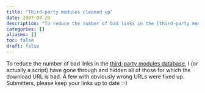 ```yaml
---
title: "Third-party modules cleaned up"
date: 2007-03-20
description: "To reduce the number of bad links in the [third-party modules database][1], I (or actually a..."
categories: []
aliases: []
toc: false
draft: false
---
```

To reduce the number of bad links in the [third-party modules database][1], I (or actually a script) have gone through and hidden all of those for which the download URL is bad. A few with obviously wrong URLs were fixed up. Submitters, please keep your links up to date :-)

  [1]: third.html
